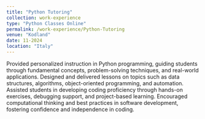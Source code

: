 ```yaml
---
title: "Python Tutoring"
collection: work-experience
type: "Python Classes Online"
permalink: /work-experience/Python-Tutoring
venue: "Kodland"
date: 11-2024
location: "Italy"
---
```

Provided personalized instruction in Python programming, guiding students through fundamental concepts, problem-solving techniques, and real-world applications. Designed and delivered lessons on topics such as data structures, algorithms, object-oriented programming, and automation. Assisted students in developing coding proficiency through hands-on exercises, debugging support, and project-based learning. Encouraged computational thinking and best practices in software development, fostering confidence and independence in coding.
